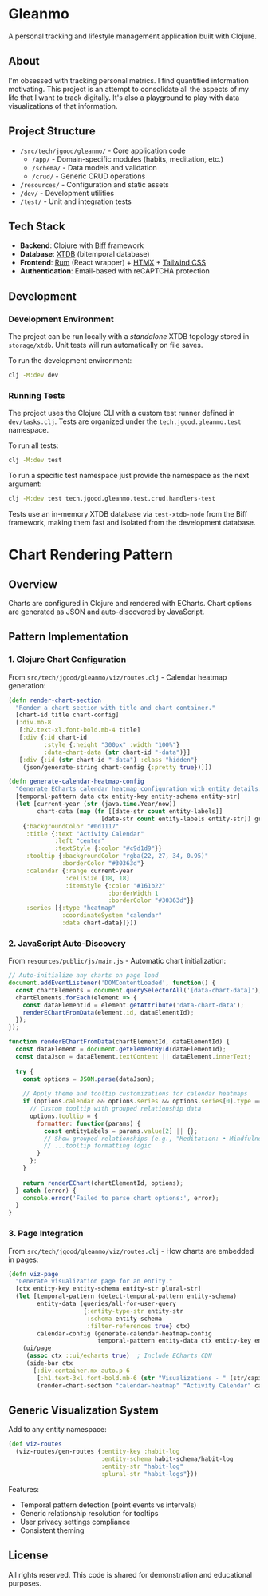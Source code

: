 # Gleanmo

A personal tracking and lifestyle management application built with Clojure. 

## About

I'm obsessed with tracking personal metrics. I find quantified information motivating. This project is an attempt to consolidate all the aspects of my life that I want to track digitally. It's also a playground to play with data visualizations of that information.

## Project Structure

- `/src/tech/jgood/gleanmo/` - Core application code
  - `/app/` - Domain-specific modules (habits, meditation, etc.)
  - `/schema/` - Data models and validation
  - `/crud/` - Generic CRUD operations
- `/resources/` - Configuration and static assets
- `/dev/` - Development utilities
- `/test/` - Unit and integration tests

## Tech Stack

- **Backend**: Clojure with [Biff](https://biffweb.com/) framework
- **Database**: [XTDB](https://xtdb.com/) (bitemporal database)
- **Frontend**: [Rum](https://github.com/tonsky/rum) (React wrapper) + [HTMX](https://htmx.org/) + [Tailwind CSS](https://tailwindcss.com/)
- **Authentication**: Email-based with reCAPTCHA protection

## Development

### Development Environment

The project can be run locally with a _standalone_ XTDB topology stored in `storage/xtdb`. Unit tests will run automatically on file saves.

To run the development environment:
```bash
clj -M:dev dev
```

### Running Tests

The project uses the Clojure CLI with a custom test runner defined in `dev/tasks.clj`. Tests are organized under the `tech.jgood.gleanmo.test` namespace.

To run all tests:
```bash
clj -M:dev test
```

To run a specific test namespace just provide the namespace as the next argument:
```bash
clj -M:dev test tech.jgood.gleanmo.test.crud.handlers-test
```

Tests use an in-memory XTDB database via `test-xtdb-node` from the Biff framework, making them fast and isolated from the development database.

# Chart Rendering Pattern

## Overview

Charts are configured in Clojure and rendered with ECharts. Chart options are generated as JSON and auto-discovered by JavaScript.

## Pattern Implementation

### 1. Clojure Chart Configuration

From `src/tech/jgood/gleanmo/viz/routes.clj` - Calendar heatmap generation:

```clojure
(defn render-chart-section
  "Render a chart section with title and chart container."
  [chart-id title chart-config]
  [:div.mb-8
   [:h2.text-xl.font-bold.mb-4 title]
   [:div {:id chart-id 
          :style {:height "300px" :width "100%"}
          :data-chart-data (str chart-id "-data")}]
   [:div {:id (str chart-id "-data") :class "hidden"}
    (json/generate-string chart-config {:pretty true})]])

(defn generate-calendar-heatmap-config
  "Generate ECharts calendar heatmap configuration with entity details."
  [temporal-pattern data ctx entity-key entity-schema entity-str]
  (let [current-year (str (java.time.Year/now))
        chart-data (map (fn [[date-str count entity-labels]] 
                          [date-str count entity-labels entity-str]) grouped-data)]
    {:backgroundColor "#0d1117"
     :title {:text "Activity Calendar"
             :left "center"
             :textStyle {:color "#c9d1d9"}}
     :tooltip {:backgroundColor "rgba(22, 27, 34, 0.95)"
               :borderColor "#30363d"}
     :calendar {:range current-year
                :cellSize [18, 18]
                :itemStyle {:color "#161b22"
                            :borderWidth 1
                            :borderColor "#30363d"}}
     :series [{:type "heatmap"
               :coordinateSystem "calendar"
               :data chart-data}]}))
```

### 2. JavaScript Auto-Discovery

From `resources/public/js/main.js` - Automatic chart initialization:

```javascript
// Auto-initialize any charts on page load
document.addEventListener('DOMContentLoaded', function() {
  const chartElements = document.querySelectorAll('[data-chart-data]');
  chartElements.forEach(element => {
    const dataElementId = element.getAttribute('data-chart-data');
    renderEChartFromData(element.id, dataElementId);
  });
});

function renderEChartFromData(chartElementId, dataElementId) {
  const dataElement = document.getElementById(dataElementId);
  const dataJson = dataElement.textContent || dataElement.innerText;
  
  try {
    const options = JSON.parse(dataJson);
    
    // Apply theme and tooltip customizations for calendar heatmaps
    if (options.calendar && options.series && options.series[0].type === 'heatmap') {
      // Custom tooltip with grouped relationship data
      options.tooltip = {
        formatter: function(params) {
          const entityLabels = params.value[2] || {};
          // Show grouped relationships (e.g., "Meditation: • Mindfulness", "Location: • Living Room")
          // ...tooltip formatting logic
        }
      };
    }
    
    return renderEChart(chartElementId, options);
  } catch (error) {
    console.error('Failed to parse chart options:', error);
  }
}
```

### 3. Page Integration

From `src/tech/jgood/gleanmo/viz/routes.clj` - How charts are embedded in pages:

```clojure
(defn viz-page
  "Generate visualization page for an entity."
  [ctx entity-key entity-schema entity-str plural-str]
  (let [temporal-pattern (detect-temporal-pattern entity-schema)
        entity-data (queries/all-for-user-query
                     {:entity-type-str entity-str
                      :schema entity-schema
                      :filter-references true} ctx)
        calendar-config (generate-calendar-heatmap-config 
                         temporal-pattern entity-data ctx entity-key entity-schema entity-str)]
    (ui/page
     (assoc ctx ::ui/echarts true)  ; Include ECharts CDN
     (side-bar ctx
       [:div.container.mx-auto.p-6
        [:h1.text-3xl.font-bold.mb-6 (str "Visualizations - " (str/capitalize entity-str))]
        (render-chart-section "calendar-heatmap" "Activity Calendar" calendar-config)]))))
```

## Generic Visualization System

Add to any entity namespace:

```clojure
(def viz-routes
  (viz-routes/gen-routes {:entity-key :habit-log
                          :entity-schema habit-schema/habit-log
                          :entity-str "habit-log"
                          :plural-str "habit-logs"}))
```

Features:
- Temporal pattern detection (point events vs intervals)
- Generic relationship resolution for tooltips  
- User privacy settings compliance
- Consistent theming

## License

All rights reserved. This code is shared for demonstration and educational purposes.
